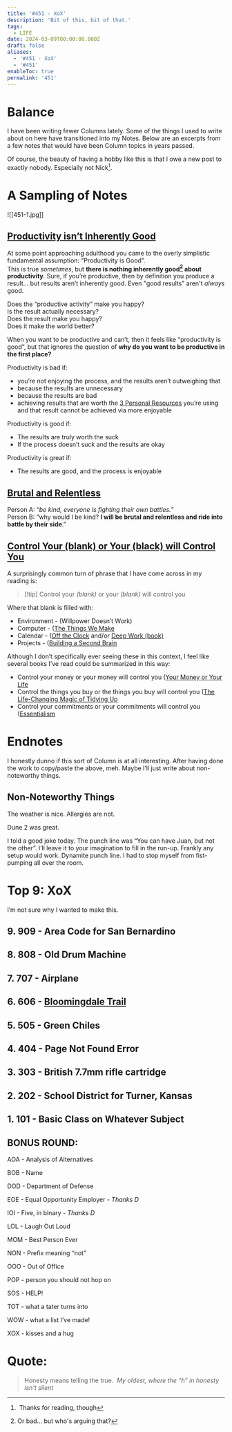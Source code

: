 ```yaml
---
title: '#451 - XoX'
description: 'Bit of this, bit of that.'
tags:
  - LIFE
date: 2024-03-09T00:00:00.000Z
draft: false
aliases:
  - '#451 - XoX'
  - '#451'
enableToc: true
permalink: '451'
---
```


# Balance

I have been writing fewer Columns lately. Some of the things I used to write about on here have transitioned into my Notes. Below are an excerpts from a few notes that would have been Column topics in years passed.

Of course, the beauty of having a hobby like this is that I owe a new post to exactly nobody. Especially not Nick[^1]. 

# A Sampling of Notes

![[451-1.jpg]]
## [Productivity isn’t Inherently Good](https://www.gillespedia.com/Productivity%20isn’t%20Inherently%20Good)

At some point approaching adulthood you came to the overly simplistic fundamental assumption: ”Productivity is Good”.  
This is true *sometimes*, but **there is nothing inherently good[^2] about productivity**. Sure, if you’re productive, then by definition you produce a result… but results aren’t inherently good. Even "good results" aren't *always* good. 

Does the “productive activity” make you happy?  
Is the result actually necessary?  
Does the result make you happy?  
Does it make the world better?  

When you want to be productive and can’t, then it feels like “productivity is good”, but that ignores the question of **why do you want to be productive in the first place?**

Productivity is bad if:

- you’re not enjoying the process, and the results aren’t outweighing that
- because the results are unnecessary
- because the results are bad
- achieving results that are worth the [3 Personal Resources](https://www.gillespedia.com/3%20Personal%20Resources) you’re using and that result cannot be achieved via more enjoyable

Productivity is good if:

- The results are truly worth the suck
- If the process doesn’t suck and the results are okay

Productivity is great if:

- The results are good, and the process is enjoyable

## [Brutal and Relentless](https://www.gillespedia.com/Brutal%20and%20Relentless)

Person A: “*be kind, everyone is fighting their own battles.*”  
Person B: “why would I be kind? **I will be brutal and relentless and ride into battle by their side**.”

## [Control Your (blank) or Your (black) will Control You](https://www.gillespedia.com/Control%20Blank%20or%20Blank%20Will%20Control%20You)

A surprisingly common turn of phrase that I have come across in my reading is:


> [!tip] Control your *(blank)* or your *(blank)* will control you

Where that blank is filled with:

- Environment - (Willpower Doesn’t Work)
- Computer - ([The Things We Make](https://www.gillespedia.com/sources/The%20Things%20We%20Make)
- Calendar - ([Off the Clock](https://www.gillespedia.com/sources/Off%20the%20Clock) and/or [Deep Work (book)](https://www.gillespedia.com/sources/Deep%20Work%20(book))
- Projects - ([Building a Second Brain](https://www.gillespedia.com/sources/Building%20a%20Second%20Brain)

Although I don’t specifically ever seeing these in this context, I feel like several books I’ve read could be summarized in this way:

- Control your money or your money will control you ([Your Money or Your Life](https://www.gillespedia.com/sources/Your%20Money%20or%20Your%20Life)
- Control the things you buy or the things you buy will control you ([The Life-Changing Magic of Tidying Up](https://www.gillespedia.com/sources/The%20Life%20Changing%20Magic%20of%20Tidying%20Up)
- Control your commitments or your commitments will control you ([Essentialism](https://www.gillespedia.com/sources/Essentialism)

# Endnotes

I honestly dunno if this sort of Column is at all interesting. After having done the work to copy/paste the above, meh. Maybe I’ll just write about non-noteworthy things.

## Non-Noteworthy Things

The weather is nice. Allergies are not.

Dune 2 was great.

I told a good joke today. The punch line was “You can have Juan, but not the other”. I’ll leave it to your imagination to fill in the run-up. Frankly any setup would work. Dynamite punch line. I had to stop myself from fist-pumping all over the room.



# Top 9: XoX

I’m not sure why I wanted to make this.



## 9. 909 - Area Code for San Bernardino



## 8. 808 - Old Drum Machine



## 7. 707 - Airplane



## 6. 606 - [Bloomingdale Trail](https://en.wikipedia.org/wiki/Bloomingdale_Trail)



## 5. 505 - Green Chiles



## 4. 404 - Page Not Found Error



## 3. 303 - British 7.7mm rifle cartridge



## 2. 202 - School District for Turner, Kansas



## 1. 101 - Basic Class on Whatever Subject



## BONUS ROUND:

AOA - Analysis of Alternatives

BOB - Name

DOD - Department of Defense

EOE - Equal Opportunity Employer *- Thanks D*

IOI - Five, in binary *- Thanks D*

LOL - Laugh Out Loud

MOM - Best Person Ever

NON - Prefix meaning “not”

OOO - Out of Office

POP - person you should not hop on

SOS - HELP!

TOT - what a tater turns into

WOW - what a list I’ve made!

XOX - kisses and a hug 



# **Quote:**



> Honesty means telling the true.  
> <cite>My oldest, where the “h” in honesty isn't silent</cite>

[^1]: Thanks for reading, though
[^2]: Or bad... but who's arguing that?
